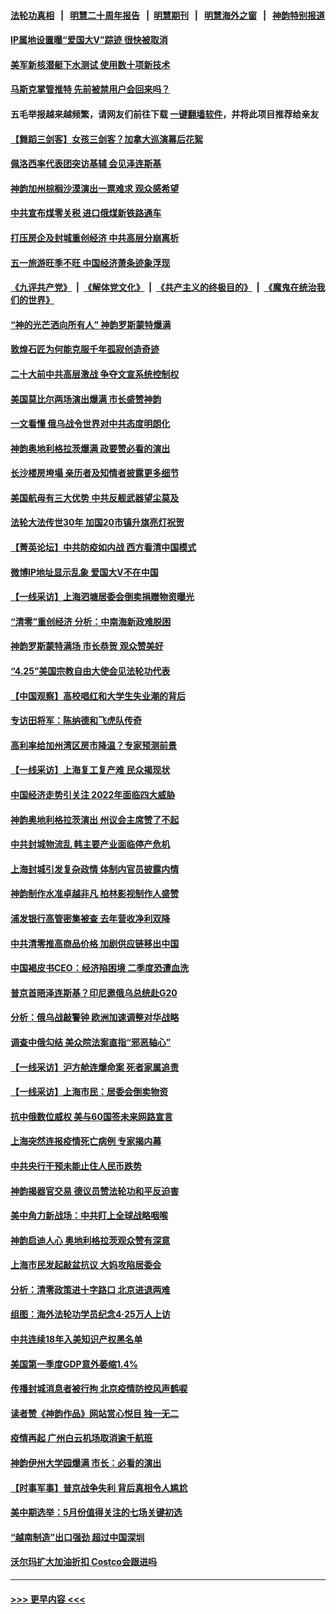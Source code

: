 #### [法轮功真相](https://github.com/gfw-breaker/truth/blob/master/README.md?t=0) &nbsp;&nbsp;|&nbsp;&nbsp; [明慧二十周年报告](https://github.com/gfw-breaker/mh-reports/blob/master/README.md?t=0) &nbsp;&nbsp;|&nbsp;&nbsp;[明慧期刊](https://github.com/gfw-breaker/mh-qikan) &nbsp;&nbsp;|&nbsp;&nbsp; [明慧海外之窗](https://github.com/gfw-breaker/mh-news/blob/master/README.md?t=0) &nbsp;&nbsp;|&nbsp;&nbsp; [神韵特别报道](https://github.com/gfw-breaker/mh-news/blob/master/shenyun.md?t=0)
#### [IP属地设置曝“爱国大V”踪迹 很快被取消](../pages/nf4514/n13724963.md?t=05021101) 
#### [美军新核潜艇下水测试  使用数十项新技术](../pages/nf4514/n13724976.md?t=05021101) 
#### [马斯克掌管推特 先前被禁用户会回来吗？](../pages/nf4514/n13723662.md?t=05021101) 
#### 五毛举报越来越频繁，请网友们前往下载 [一键翻墙软件](https://github.com/gfw-breaker/ssr-accounts)，并将此项目推荐给亲友
#### [【舞蹈三剑客】女孩三剑客？加拿大巡演幕后花絮](../pages/nf4514/n13724436.md?t=05021101) 
#### [佩洛西率代表团突访基辅 会见泽连斯基](../pages/nf4514/n13724678.md?t=05021101) 
#### [神韵加州棕榈沙漠演出一票难求 观众感希望](../pages/nf4514/n13724825.md?t=05021101) 
#### [中共宣布煤零关税 进口俄煤新铁路通车](../pages/nf4514/n13724873.md?t=05021101) 
#### [打压房企及封城重创经济 中共高层分崩离析](../pages/nf4514/n13724872.md?t=05021101) 
#### [五一旅游旺季不旺 中国经济萧条迹象浮现](../pages/nf4514/n13724856.md?t=05021101) 
#### [《九评共产党》](https://github.com/begood0513/9ping.md/blob/master/README.md) &nbsp;|&nbsp; [《解体党文化》](../../../../jtdwh.md/blob/master/README.md)  &nbsp;|&nbsp; [《共产主义的终极目的》](../../../../gczydzjmd.md/blob/master/README.md) &nbsp;|&nbsp; [《魔鬼在统治我们的世界》](../../../../mgztzwmdsj.md/blob/master/README.md) 
#### [“神的光芒洒向所有人” 神韵罗斯蒙特爆满](../pages/nf4514/n13724758.md?t=05021101) 
#### [敦煌石匠为何能克服千年孤寂创造奇迹](../pages/nf4514/n13722819.md?t=05021101) 
#### [二十大前中共高层激战 争夺文宣系统控制权](../pages/nf4514/n13724822.md?t=05021101) 
#### [美国莫比尔两场演出爆满 市长盛赞神韵](../pages/nf4514/n13724575.md?t=05021101) 
#### [一文看懂 俄乌战令世界对中共态度明朗化](../pages/nf4514/n13723617.md?t=05021101) 
#### [神韵奥地利格拉茨爆满 政要赞必看的演出](../pages/nf4514/n13724625.md?t=05021101) 
#### [长沙楼房垮塌 亲历者及知情者披露更多细节](../pages/nf4514/n13724546.md?t=05021101) 
#### [美国航母有三大优势 中共反舰武器望尘莫及](../pages/nf4514/n13710322.md?t=05021101) 
#### [法轮大法传世30年 加国20市镇升旗亮灯祝贺](../pages/nf4514/n13724314.md?t=05021101) 
#### [【菁英论坛】中共防疫如内战 西方看清中国模式](../pages/nf4514/n13724211.md?t=05021101) 
#### [微博IP地址显示乱象 爱国大V不在中国](../pages/nf4514/n13724291.md?t=05021101) 
#### [【一线采访】上海泗塘居委会倒卖捐赠物资曝光](../pages/nf4514/n13724289.md?t=05021101) 
#### [“清零”重创经济 分析：中南海新政难脱困](../pages/nf4514/n13723520.md?t=05021101) 
#### [神韵罗斯蒙特满场 市长恭贺 观众赞美好](../pages/nf4514/n13724075.md?t=05021101) 
#### [“4.25”美国宗教自由大使会见法轮功代表](../pages/nf4514/n13724124.md?t=05021101) 
#### [【中国观察】高校唱红和大学生失业潮的背后](../pages/nf4514/n13724061.md?t=05021101) 
#### [专访田将军：陈纳德和飞虎队传奇](../pages/nf4514/n13723849.md?t=05021101) 
#### [高利率给加州湾区房市降温？专家预测前景](../pages/nf4514/n13723799.md?t=05021101) 
#### [【一线采访】上海复工复产难 民众揭现状](../pages/nf4514/n13723956.md?t=05021101) 
#### [中国经济走势引关注 2022年面临四大威胁](../pages/nf4514/n13723658.md?t=05021101) 
#### [神韵奥地利格拉茨演出 州议会主席赞了不起](../pages/nf4514/n13723911.md?t=05021101) 
#### [中共封城物流乱 韩主要产业面临停产危机](../pages/nf4514/n13723890.md?t=05021101) 
#### [上海封城引发复杂政情 体制内官员披露内情](../pages/nf4514/n13723861.md?t=05021101) 
#### [神韵制作水准卓越非凡 柏林影视制作人盛赞](../pages/nf4514/n13723742.md?t=05021101) 
#### [浦发银行高管密集被查 去年营收净利双降](../pages/nf4514/n13723731.md?t=05021101) 
#### [中共清零推高商品价格 加剧供应链移出中国](../pages/nf4514/n13723571.md?t=05021101) 
#### [中国褐皮书CEO：经济陷困境 二季度恐遭血洗](../pages/nf4514/n13723599.md?t=05021101) 
#### [普京首晤泽连斯基？印尼邀俄乌总统赴G20](../pages/nf4514/n13723437.md?t=05021101) 
#### [分析：俄乌战敲警钟 欧洲加速调整对华战略](../pages/nf4514/n13723171.md?t=05021101) 
#### [调查中俄勾结 美众院法案直指“邪恶轴心”](../pages/nf4514/n13723270.md?t=05021101) 
#### [【一线采访】沪方舱连爆命案 死者家属追责](../pages/nf4514/n13722483.md?t=05021101) 
#### [【一线采访】上海市民：居委会倒卖物资](../pages/nf4514/n13721840.md?t=05021101) 
#### [抗中俄数位威权 美与60国签未来网路宣言](../pages/nf4514/n13722999.md?t=05021101) 
#### [上海突然连报疫情死亡病例 专家揭内幕](../pages/nf4514/n13722697.md?t=05021101) 
#### [中共央行干预未能止住人民币跌势](../pages/nf4514/n13723109.md?t=05021101) 
#### [神韵揭器官交易 德议员赞法轮功和平反迫害](../pages/nf4514/n13722988.md?t=05021101) 
#### [美中角力新战场：中共盯上全球战略咽喉](../pages/nf4514/n13722771.md?t=05021101) 
#### [神韵启迪人心 奥地利格拉茨观众赞有深意](../pages/nf4514/n13722943.md?t=05021101) 
#### [上海市民发起敲盆抗议 大妈攻陷居委会](../pages/nf4514/n13722764.md?t=05021101) 
#### [分析：清零政策进十字路口 北京进退两难](../pages/nf4514/n13722760.md?t=05021101) 
#### [组图：海外法轮功学员纪念4‧25万人上访](../pages/nf4514/n13721867.md?t=05021101) 
#### [中共连续18年入美知识产权黑名单](../pages/nf4514/n13722610.md?t=05021101) 
#### [美国第一季度GDP意外萎缩1.4%](../pages/nf4514/n13722625.md?t=05021101) 
#### [传播封城消息者被行拘 北京疫情防控风声鹤唳](../pages/nf4514/n13722443.md?t=05021101) 
#### [读者赞《神韵作品》网站赏心悦目 独一无二](../pages/nf4514/n13720863.md?t=05021101) 
#### [疫情再起 广州白云机场取消逾千航班](../pages/nf4514/n13722358.md?t=05021101) 
#### [神韵伊州大学园爆满 市长：必看的演出](../pages/nf4514/n13722490.md?t=05021101) 
#### [【时事军事】普京战争失利 背后真相令人尴尬](../pages/nf4514/n13721964.md?t=05021101) 
#### [美中期选举：5月份值得关注的七场关键初选](../pages/nf4514/n13721879.md?t=05021101) 
#### [“越南制造”出口强劲 超过中国深圳](../pages/nf4514/n13722236.md?t=05021101) 
#### [沃尔玛扩大加油折扣 Costco会跟进吗](../pages/nf4514/n13722105.md?t=05021101) 

----
#### [ >>> 更早内容 <<< ](../indexes/nf4514-earlier.md)
